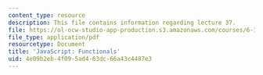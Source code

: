 ```yaml
---
content_type: resource
description: This file contains information regarding lecture 37.
file: https://ol-ocw-studio-app-production.s3.amazonaws.com/courses/6-170-software-studio-spring-2013/4e09b2eb4f095ad463dc66a43c4487e3_MIT6_170S13_37-java-func.pdf
file_type: application/pdf
resourcetype: Document
title: 'JavaScript: Functionals'
uid: 4e09b2eb-4f09-5ad4-63dc-66a43c4487e3
---
```

